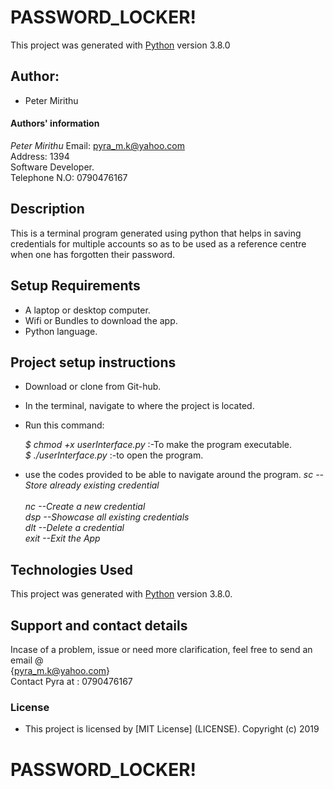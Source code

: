 # PASSWORD_LOCKER!

This project was generated with [Python](https://www.python.org/) version 3.8.0

## Author: 
  * Peter Mirithu 

#### Authors' information
*Peter Mirithu*
    Email: pyra_m.k@yahoo.com <br>
    Address: 1394 <br>
    Software Developer.<br>
    Telephone N.O: 0790476167          
## Description
 This is a terminal program generated using python that helps in saving credentials for multiple accounts so as to be used as a reference centre when one has forgotten their password.

## Setup Requirements
* A laptop or desktop computer.
* Wifi or Bundles to download the app.
* Python language.

## Project setup instructions
* Download or clone from Git-hub.
* In the terminal, navigate to where the project is located.
* Run this command:

    *$ chmod +x userInterface.py*  :-To make the program executable.<br>
    *$ ./userInterface.py* :-to open the program.<br>

* use the codes provided to be able to navigate around the program.
        *sc --Store already existing credential* <br>        
        *nc --Create a new credential*<br>
        *dsp --Showcase all existing credentials*<br>
        *dlt --Delete a credential*<br>
        *exit --Exit the App*<br>

## Technologies Used
 This project was generated with [Python](https://www.python.org/) version 3.8.0.

 ## Support and contact details
 Incase of a problem, issue or need more clarification, feel free to send an email @<br> {pyra_m.k@yahoo.com}<br>
 Contact Pyra at : 0790476167

 ### License
* This project is licensed by [MIT License] (LICENSE).
  Copyright (c) 2019 
  
# PASSWORD_LOCKER!